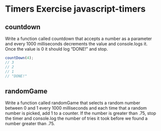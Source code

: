 # Timers Exercise javascript-timers
## countdown
Write a function called countdown that accepts a number as a parameter and every 1000 milliseconds decrements the value and console.logs it. Once the value is 0 it should log “DONE!” and stop.

```javascript
countDown(4);
// 3
// 2
// 1
// "DONE!"
```
## randomGame
Write a function called randomGame that selects a random number between 0 and 1 every 1000 milliseconds and each time that a random number is picked, add 1 to a counter. If the number is greater than .75, stop the timer and console.log the number of tries it took before we found a number greater than .75.
